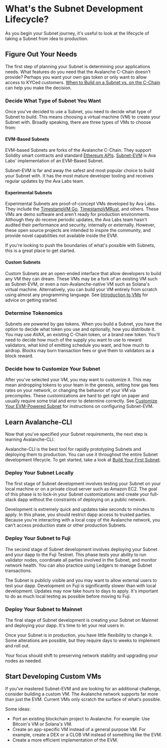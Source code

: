 # What's the Subnet Development Lifecycle?

As you begin your Subnet journey, it's useful to look at the lifecycle of taking a Subnet from idea
to production.

## Figure Out Your Needs

The first step of planning your Subnet is determining your applications needs. What features do you
need that the Avalanche C-Chain doesn't provide? Perhaps you want your own gas token or only want
to allow access to KYCed customers. [When to Build on a Subnet vs. on the C-Chain](./when-to-use-subnet-vs-c-chain.md)
can help you make the decision.

### Decide What Type of Subnet You Want

Once you've decided to use a Subnet, you need to decide what type of Subnet to build. This means
choosing a virtual machine (VM) to create your Subnet with. Broadly speaking, there are three types
of VMs to choose from:

#### EVM-Based Subnets

EVM-based Subnets are forks of the Avalanche C-Chain. They support Solidity
smart contracts and standard [Ethereum
APIs](/reference/avalanchego/c-chain/api.md#ethereum-apis).
[Subnet-EVM](https://github.com/ava-labs/subnet-evm) is Ava Labs' implementation
of an EVM-Based Subnet.

Subnet-EVM is far and away the safest and most popular choice to build your Subnet with. It has the
most mature developer tooling and receives regular updates by the Ava Labs team.

#### Experimental Subnets

Experimental Subnets are proof-of-concept VMs developed by Ava Labs. They include the 
[TimestampVM Go](create-a-vm-timestampvm), 
[TimestampVMRust](create-a-simple-rust-vm), and others. These VMs are demo software
and aren't ready for production environments. Although they do receive periodic updates, the Ava
Labs team hasn't audited their performance and security, internally or externally. However, these
open source projects are intended to inspire the community, and provide novel capabilities not
available inside the EVM.

If you're looking to push the boundaries of what's possible with Subnets, this is a great place to
get started.

#### Custom Subnets

Custom Subnets are an open-ended interface that allow developers to build any VM they can dream.
These VMs may be a fork of an existing VM such as Subnet-EVM, or even a
non-Avalanche-native VM such as Solana's virtual machine. Alternatively, you can build your VM
entirely from scratch using almost any programming language. See [Introduction to
VMs](introduction-to-vm) for advice on getting started.

### Determine Tokenomics

Subnets are powered by gas tokens. When you build a Subnet, you have the option to decide what token
you use and optionally, how you distribute it. You may use AVAX, an existing C-Chain token, or a
brand new token. You'll need to decide how much of the supply you want to use to reward validators,
what kind of emitting schedule you want, and how much to airdrop. Blocks may burn transaction fees
or give them to validators as a block reward.

### Decide how to Customize Your Subnet

After you've selected your VM, you may want to customize it. This may mean airdropping tokens to
your team in the genesis, setting how gas fees rates on your network, or changing the
behavior of your VM via precompiles. These customizations are hard to get right on paper and usually
require some trial and error to determine correctly. See [Customize Your EVM-Powered
Subnet](customize-a-subnet) for instructions on configuring Subnet-EVM.

## Learn Avalanche-CLI

Now that you've specified your Subnet requirements, the next step is learning Avalanche-CLI.

Avalanche-CLI is the best tool for rapidly prototyping Subnets and deploying them to production. You
can use it throughout the entire Subnet development lifecycle. To get started, take a look at [Build
Your First Subnet](build-first-subnet).

### Deploy Your Subnet Locally

The first stage of Subnet development involves testing your Subnet on your local machine or on a
private cloud server such as Amazon EC2. The goal of this phase is to lock-in your Subnet
customizations and create your full-stack dapp without the constraints of deploying on a public
network.

Development is extremely quick and updates take seconds to minutes to apply. In this phase,
you should restrict dapp access to trusted parties. Because you're interacting with a local copy of
the Avalanche network, you can't access production state or other production Subnets.

### Deploy Your Subnet to Fuji

The second stage of Subnet development involves deploying your Subnet and your dapp to the Fuji
Testnet. This phase tests your ability to run validator nodes, coordinate all parties involved in
the Subnet, and monitor network health. You can also practice using Ledgers to manage Subnet
transactions.

The Subnet is publicly visible and you may want to allow external users to test your
dapp. Development on Fuji is significantly slower than with local development. Updates may now take
hours to days to apply. It's important to do as much local testing as possible before moving to
Fuji.

### Deploy Your Subnet to Mainnet

The final stage of Subnet development is creating your Subnet on Mainnet and deploying your dapp.
It's time to let your real users in.

Once your Subnet is in production, you have little flexibility
to change it. Some alterations are possible, but they require days to weeks to implement and roll
out.

Your focus should shift to preserving network stability and upgrading your nodes as needed.

## Start Developing Custom VMs

If you've mastered Subnet-EVM and are looking for an additional challenge, consider building a
custom VM. The Avalanche network supports far more than just the EVM. Current VMs only scratch the
surface of what's possible.

Some ideas:

- Port an existing blockchain project to Avalanche. For example: Use Bitcoin's VM or Solana's VM.
- Create an app-specific VM instead of a general purpose VM. For example, create a DEX
  or a CLOB VM instead of something like the EVM.
- Create a more efficient implementation of the EVM.
